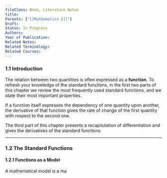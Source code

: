 ```yaml
---
fileClass: Base, Literature Notes
title: 
Parents: ["[[Mathematics 2]]"]
Draft: 
Status: In Progress
Authors: 
Year of Publication: 
Related Notes: 
Related Terminology: 
Related Courses: 
---
```

### 1.1 Introduction
The relation between two quantities is often expressed as a **function**. To refresh your knowledge of the standard functions, in the first two parts of this chapter we review the most frequently used standard functions, and we state their most important properties. 

If a function itself expresses the dependency of one quantity upon another, the derivative of that function gives the rate of change of the first quantity with respect to the second one.

The third part of this chapter presents a recapitulation of differentiation and gives the derivatives of the standard functions

---
### 1.2 The Standard Functions
#### 1.2.1 Functions as a Model
A mathematical model is a ma